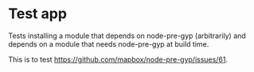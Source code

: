 # Test app

Tests installing a module that depends on node-pre-gyp (arbitrarily) and depends on a module that needs node-pre-gyp at build time.

This is to test https://github.com/mapbox/node-pre-gyp/issues/61.